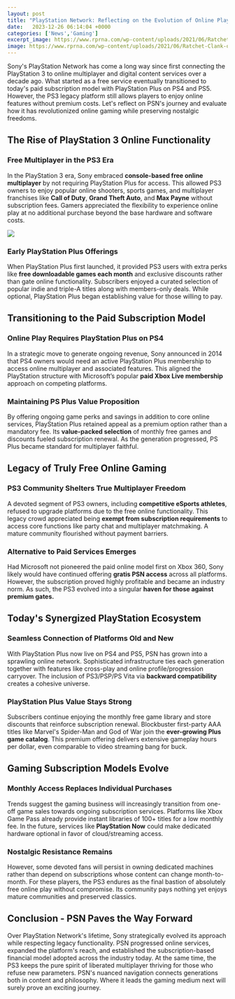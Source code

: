```yaml
---
layout: post
title: "PlayStation Network: Reflecting on the Evolution of Online Play"
date:   2023-12-26 06:14:04 +0000
categories: ['News','Gaming']
excerpt_image: https://www.rprna.com/wp-content/uploads/2021/06/Ratchet-Clank-on-PlayStation-2-768x432.jpg
image: https://www.rprna.com/wp-content/uploads/2021/06/Ratchet-Clank-on-PlayStation-2-768x432.jpg
---
```


Sony's PlayStation Network has come a long way since first connecting the PlayStation 3 to online multiplayer and digital content services over a decade ago. What started as a free service eventually transitioned to today's paid subscription model with PlayStation Plus on PS4 and PS5. However, the PS3 legacy platform still allows players to enjoy online features without premium costs. Let's reflect on PSN's journey and evaluate how it has revolutionized online gaming while preserving nostalgic freedoms.
## The Rise of PlayStation 3 Online Functionality
### Free Multiplayer in the PS3 Era 
In the PlayStation 3 era, Sony embraced **console-based free online multiplayer** by not requiring PlayStation Plus for access. This allowed PS3 owners to enjoy popular online shooters, sports games, and multiplayer franchises like **Call of Duty**, **Grand Theft Auto**, and **Max Payne** without subscription fees. Gamers appreciated the flexibility to experience online play at no additional purchase beyond the base hardware and software costs. 

![](https://www.rprna.com/wp-content/uploads/2021/06/Ratchet-Clank-on-PlayStation-1-1024x576.jpg)
### Early PlayStation Plus Offerings 
When PlayStation Plus first launched, it provided PS3 users with extra perks like **free downloadable games each month** and exclusive discounts rather than gate online functionality. Subscribers enjoyed a curated selection of popular indie and triple-A titles along with members-only deals. While optional, PlayStation Plus began establishing value for those willing to pay. 
## Transitioning to the Paid Subscription Model  
### Online Play Requires PlayStation Plus on PS4
In a strategic move to generate ongoing revenue, Sony announced in 2014 that PS4 owners would need an active PlayStation Plus membership to access online multiplayer and associated features. This aligned the PlayStation structure with Microsoft’s popular **paid Xbox Live membership** approach on competing platforms. 
### Maintaining PS Plus Value Proposition
By offering ongoing game perks and savings in addition to core online services, PlayStation Plus retained appeal as a premium option rather than a mandatory fee. Its **value-packed selection** of monthly free games and discounts fueled subscription renewal. As the generation progressed, PS Plus became standard for multiplayer faithful.
## Legacy of Truly Free Online Gaming  
### PS3 Community Shelters True Multiplayer Freedom 
A devoted segment of PS3 owners, including **competitive eSports athletes**, refused to upgrade platforms due to the free online functionality. This legacy crowd appreciated being **exempt from subscription requirements** to access core functions like party chat and multiplayer matchmaking. A mature community flourished without payment barriers.
### Alternative to Paid Services Emerges 
Had Microsoft not pioneered the paid online model first on Xbox 360, Sony likely would have continued offering **gratis PSN access** across all platforms. However, the subscription proved highly profitable and became an industry norm. As such, the PS3 evolved into a singular **haven for those against premium gates.** 
## Today's Synergized PlayStation Ecosystem
### Seamless Connection of Platforms Old and New
With PlayStation Plus now live on PS4 and PS5, PSN has grown into a sprawling online network. Sophisticated infrastructure ties each generation together with features like cross-play and online profile/progression carryover. The inclusion of PS3/PSP/PS Vita via **backward compatibility** creates a cohesive universe.
### PlayStation Plus Value Stays Strong 
Subscribers continue enjoying the monthly free game library and store discounts that reinforce subscription renewal. Blockbuster first-party AAA titles like Marvel's Spider-Man and God of War join the **ever-growing Plus game catalog**. This premium offering delivers extensive gameplay hours per dollar, even comparable to video streaming bang for buck.
## Gaming Subscription Models Evolve 
### Monthly Access Replaces Individual Purchases 
Trends suggest the gaming business will increasingly transition from one-off game sales towards ongoing subscription services. Platforms like Xbox Game Pass already provide instant libraries of 100+ titles for a low monthly fee. In the future, services like **PlayStation Now** could make dedicated hardware optional in favor of cloud/streaming access. 
### Nostalgic Resistance Remains 
However, some devoted fans will persist in owning dedicated machines rather than depend on subscriptions whose content can change month-to-month. For these players, the PS3 endures as the final bastion of absolutely free online play without compromise. Its community pays nothing yet enjoys mature communities and preserved classics.
## Conclusion - PSN Paves the Way Forward
Over PlayStation Network's lifetime, Sony strategically evolved its approach while respecting legacy functionality. PSN progressed online services, expanded the platform's reach, and established the subscription-based financial model adopted across the industry today. At the same time, the PS3 keeps the pure spirit of liberated multiplayer thriving for those who refuse new parameters. PSN's nuanced navigation connects generations both in content and philosophy. Where it leads the gaming medium next will surely prove an exciting journey.